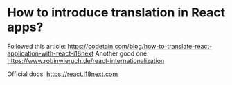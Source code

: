 # How to introduce translation in React apps?

Followed this article: https://codetain.com/blog/how-to-translate-react-application-with-react-i18next
Another good one: https://www.robinwieruch.de/react-internationalization

Official docs: https://react.i18next.com

